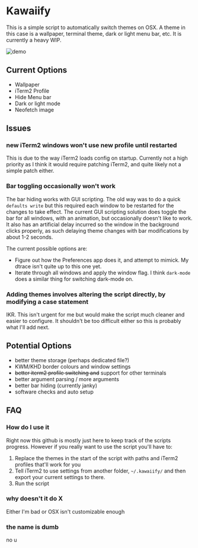 # Kawaiify

This is a simple script to automatically switch themes on OSX.
A theme in this case is a wallpaper, terminal theme, dark or
light menu bar, etc. It is currently a heavy WIP.

![demo](script-demo.gif)

## Current Options
* Wallpaper
* iTerm2 Profile
* Hide Menu bar
* Dark or light mode
* Neofetch image

## Issues
### new iTerm2 windows won't use new profile until restarted
This is due to the way iTerm2 loads config on startup. Currently not a high
priority as I think it would require patching iTerm2, and quite likely not a
simple patch either.

### Bar toggling occasionally won't work
The bar hiding works with GUI scripting. The old way was to do a 
quick `defaults write` but this required each window to be restarted for the
changes to take effect. The current GUI scripting solution does toggle the bar
for all windows, with an animation, but occasionally doesn't like to work. It
also has an artificial delay incurred so the window in the background clicks
properly, as such delaying theme changes with bar modifications by about 1-2
seconds.

The current possible options are:
* Figure out how the Preferences app does it, and attempt to mimick. My dtrace isn't quite
up to this one yet.
* Iterate through all windows and apply the window flag. I think `dark-mode`
does a similar thing for switching dark-mode on.

### Adding themes involves altering the script directly, by modifying a case statement
IKR. This isn't urgent for me but would make the script much cleaner and
easier to configure. It shouldn't be too difficult either so this is probably
what I'll add next.

## Potential Options
* better theme storage (perhaps dedicated file?)
* KWM/KHD border colours and window settings
* ~~better iterm2 profile switching and~~ support for other terminals
* better argument parsing / more arguments
* better bar hiding (currently janky)
* software checks and auto setup

## FAQ
### How do I use it
Right now this github is mostly just here to keep track of the scripts progress.
However if you really want to use the script you'll have to:
1. Replace the themes in the start of the script with paths and iTerm2 profiles 
that'll work for you
2. Tell iTerm2 to use settings from another folder, `~/.kawaiify/` and then export
your current settings to there.
3. Run the script

### why doesn't it do X
Either I'm bad or OSX isn't customizable enough

### the name is dumb
no u
